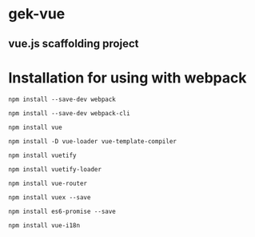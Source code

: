 # gek-vue
vue.js scaffolding project
---
# Installation for using with webpack

`npm install --save-dev webpack`

`npm install --save-dev webpack-cli`

`npm install vue`

`npm install -D vue-loader vue-template-compiler`

`npm install vuetify`

`npm install vuetify-loader`

`npm install vue-router`

`npm install vuex --save`

`npm install es6-promise --save`

`npm install vue-i18n`